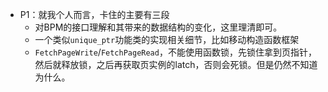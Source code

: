 
+ P1：就我个人而言，卡住的主要有三段
	+ 对BPM的接口理解和其带来的数据结构的变化，这里理清即可。
	+ 一个类似`unique_ptr`功能类的实现相关细节，比如移动构造函数框架
	+ `FetchPageWrite`/`FetchPageRead`，不能使用函数锁，先锁住拿到页指针，然后就释放锁，之后再获取页实例的latch，否则会死锁。但是仍然不知道为什么。